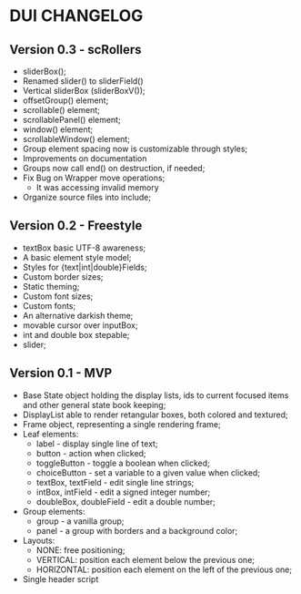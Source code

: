 DUI CHANGELOG
=============

Version 0.3 - scRollers
-----------------------

- sliderBox();
- Renamed slider() to sliderField()
- Vertical sliderBox (sliderBoxV());
- offsetGroup() element;
- scrollable() element;
- scrollablePanel() element;
- window() element;
- scrollableWindow() element;
- Group element spacing now is customizable through styles;
- Improvements on documentation
- Groups now call end() on destruction, if needed;
- Fix Bug on Wrapper move operations;
  - It was accessing invalid memory
- Organize source files into include;

Version 0.2 - Freestyle
-----------------------

- textBox basic UTF-8 awareness;
- A basic element style model;
- Styles for {text|int|double}Fields;
- Custom border sizes;
- Static theming;
- Custom font sizes;
- Custom fonts;
- An alternative darkish theme;
- movable cursor over inputBox;
- int and double box stepable;
- slider;

Version 0.1 - MVP
-----------------

- Base State object holding the display lists, ids to current focused items and
  other general state book keeping;
- DisplayList able to render retangular boxes, both colored and textured;
- Frame object, representing a single rendering frame;
- Leaf elements:
  - label - display single line of text;
  - button - action when clicked;
  - toggleButton - toggle a boolean when clicked;
  - choiceButton - set a variable to a given value when clicked;
  - textBox, textField - edit single line strings;
  - intBox, intField - edit a signed integer number;
  - doubleBox, doubleField - edit a double number;
- Group elements:
  - group - a vanilla group;
  - panel - a group with borders and a background color;
- Layouts:
  - NONE: free positioning;
  - VERTICAL: position each element below the previous one;
  - HORIZONTAL: position each element on the left of the previous one;
- Single header script
